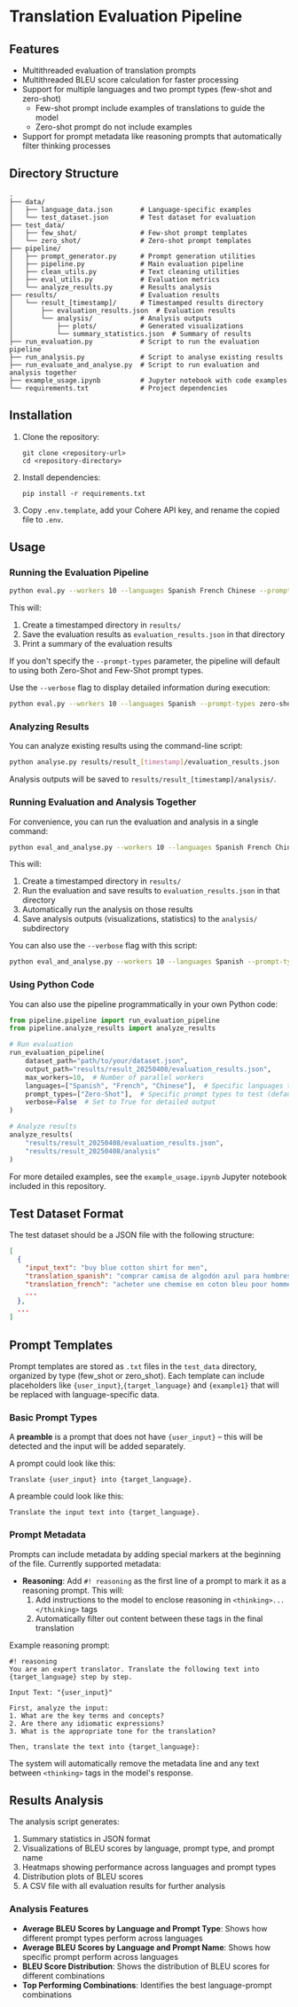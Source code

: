# Translation Evaluation Pipeline
<!-- 
> :warning: This pipeline is currently in development and has not been tested yet. -->


## Features

- Multithreaded evaluation of translation prompts
- Multithreaded BLEU score calculation for faster processing
- Support for multiple languages and two prompt types (few-shot and zero-shot)
  - Few-shot prompt include examples of translations to guide the model
  - Zero-shot prompt do not include examples 
- Support for prompt metadata like reasoning prompts that automatically filter thinking processes


## Directory Structure

```
.
├── data/
│   ├── language_data.json       # Language-specific examples
│   └── test_dataset.json        # Test dataset for evaluation
├── test_data/
│   ├── few_shot/                # Few-shot prompt templates
│   └── zero_shot/               # Zero-shot prompt templates
├── pipeline/
│   ├── prompt_generator.py      # Prompt generation utilities
│   ├── pipeline.py              # Main evaluation pipeline
│   ├── clean_utils.py           # Text cleaning utilities
│   ├── eval_utils.py            # Evaluation metrics
│   └── analyze_results.py       # Results analysis
├── results/                     # Evaluation results
│   └── result_[timestamp]/      # Timestamped results directory
│       ├── evaluation_results.json  # Evaluation results
│       └── analysis/            # Analysis outputs
│           ├── plots/           # Generated visualizations
│           └── summary_statistics.json  # Summary of results
├── run_evaluation.py            # Script to run the evaluation pipeline
├── run_analysis.py              # Script to analyse existing results
├── run_evaluate_and_analyse.py  # Script to run evaluation and analysis together
├── example_usage.ipynb          # Jupyter notebook with code examples
└── requirements.txt             # Project dependencies
```

## Installation

1. Clone the repository:
   ```
   git clone <repository-url>
   cd <repository-directory>
   ```

2. Install dependencies:
   ```
   pip install -r requirements.txt
   ```

3. Copy `.env.template`, add your Cohere API key, and rename the copied file to `.env`.
## Usage

### Running the Evaluation Pipeline

```bash
python eval.py --workers 10 --languages Spanish French Chinese --prompt-types zero-shot
```

This will:
1. Create a timestamped directory in `results/`
2. Save the evaluation results as `evaluation_results.json` in that directory
3. Print a summary of the evaluation results

If you don't specify the `--prompt-types` parameter, the pipeline will default to using both Zero-Shot and Few-Shot prompt types.

Use the `--verbose` flag to display detailed information during execution:

```bash
python eval.py --workers 10 --languages Spanish --prompt-types zero-shot --verbose
```

### Analyzing Results

You can analyze existing results using the command-line script:

```bash
python analyse.py results/result_[timestamp]/evaluation_results.json
```

Analysis outputs will be saved to `results/result_[timestamp]/analysis/`.

### Running Evaluation and Analysis Together

For convenience, you can run the evaluation and analysis in a single command:

```bash
python eval_and_analyse.py --workers 10 --languages Spanish French Chinese --prompt-types zero-shot
```

This will:
1. Create a timestamped directory in `results/`
2. Run the evaluation and save results to `evaluation_results.json` in that directory
3. Automatically run the analysis on those results
4. Save analysis outputs (visualizations, statistics) to the `analysis/` subdirectory

You can also use the `--verbose` flag with this script:

```bash
python eval_and_analyse.py --workers 10 --languages Spanish --prompt-types zero-shot --verbose
```

### Using Python Code

You can also use the pipeline programmatically in your own Python code:

```python
from pipeline.pipeline import run_evaluation_pipeline
from pipeline.analyze_results import analyze_results

# Run evaluation
run_evaluation_pipeline(
    dataset_path="path/to/your/dataset.json",
    output_path="results/result_20250408/evaluation_results.json",
    max_workers=10,  # Number of parallel workers
    languages=["Spanish", "French", "Chinese"],  # Specific languages to test
    prompt_types=["Zero-Shot"],  # Specific prompt types to test (defaults to both if not specified)
    verbose=False  # Set to True for detailed output
)

# Analyze results
analyze_results(
    "results/result_20250408/evaluation_results.json", 
    "results/result_20250408/analysis"
)
```

For more detailed examples, see the `example_usage.ipynb` Jupyter notebook included in this repository.

## Test Dataset Format

The test dataset should be a JSON file with the following structure:

```json
[
  {
    "input_text": "buy blue cotton shirt for men",
    "translation_spanish": "comprar camisa de algodón azul para hombres",
    "translation_french": "acheter une chemise en coton bleu pour hommes",
    ...
  },
  ...
]
```

## Prompt Templates

Prompt templates are stored as `.txt` files in the `test_data` directory, organized by type (few_shot or zero_shot). Each template can include placeholders like `{user_input}`,`{target_language}` and `{example1}` that will be replaced with language-specific data.

### Basic Prompt Types

A **preamble** is a prompt that does not have `{user_input}` – this will be detected and the input will be added separately.

A prompt could look like this:

```
Translate {user_input} into {target_language}.
```

A preamble could look like this:

```
Translate the input text into {target_language}.
```

### Prompt Metadata

Prompts can include metadata by adding special markers at the beginning of the file. Currently supported metadata:

- **Reasoning**: Add `#! reasoning` as the first line of a prompt to mark it as a reasoning prompt. This will:
  1. Add instructions to the model to enclose reasoning in `<thinking>...</thinking>` tags
  2. Automatically filter out content between these tags in the final translation

Example reasoning prompt:

```
#! reasoning
You are an expert translator. Translate the following text into {target_language} step by step.

Input Text: "{user_input}"

First, analyze the input:
1. What are the key terms and concepts?
2. Are there any idiomatic expressions?
3. What is the appropriate tone for the translation?

Then, translate the text into {target_language}:
```

The system will automatically remove the metadata line and any text between `<thinking>` tags in the model's response.


## Results Analysis

The analysis script generates:

1. Summary statistics in JSON format
2. Visualizations of BLEU scores by language, prompt type, and prompt name
3. Heatmaps showing performance across languages and prompt types
4. Distribution plots of BLEU scores
5. A CSV file with all evaluation results for further analysis

### Analysis Features

- **Average BLEU Scores by Language and Prompt Type**: Shows how different prompt types perform across languages
- **Average BLEU Scores by Language and Prompt Name**: Shows how specific prompt perform across languages
- **BLEU Score Distribution**: Shows the distribution of BLEU scores for different combinations
- **Top Performing Combinations**: Identifies the best language-prompt combinations

